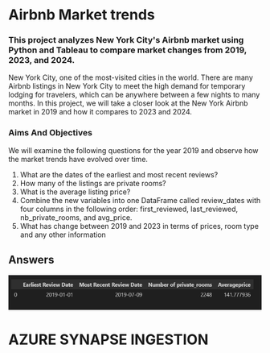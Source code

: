 # Airbnb Market trends
### This project analyzes New York City's Airbnb market using Python and Tableau to compare market changes from 2019, 2023, and 2024.

New York City, one of the most-visited cities in the world. There are many Airbnb listings in New York City to meet the high demand for temporary lodging for travelers, which can be anywhere between a few nights to many months. In this project, we will take a closer look at the New York Airbnb market in 2019 and how it compares to 2023 and 2024.

### Aims And Objectives
We will examine the following questions for the year 2019 and observe how the market trends have evolved over time.

1. What are the dates of the earliest and most recent reviews? 
2. How many of the listings are private rooms? 
3. What is the average listing price?
4. Combine the new variables into one DataFrame called review_dates with four columns in the following order: 
   first_reviewed, last_reviewed,    nb_private_rooms, and avg_price.
5. What has change between 2019 and 2023 in terms of prices, room type and any other information
## Answers

![alt text](Answers.png)

# AZURE SYNAPSE INGESTION
